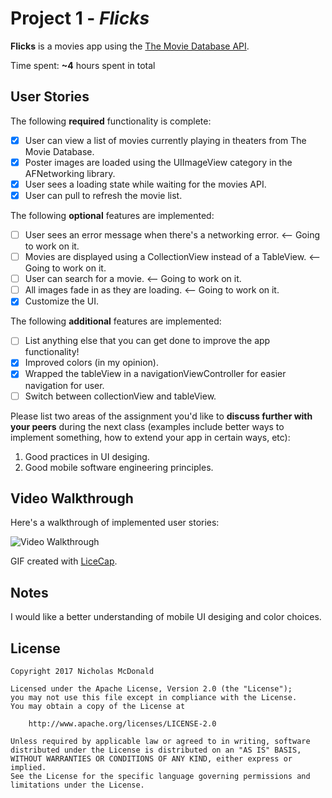 # Project 1 - *Flicks*

**Flicks** is a movies app using the [The Movie Database API](http://docs.themoviedb.apiary.io/#).

Time spent: **~4** hours spent in total

## User Stories

The following **required** functionality is complete:

- [x] User can view a list of movies currently playing in theaters from The Movie Database.
- [x] Poster images are loaded using the UIImageView category in the AFNetworking library.
- [x] User sees a loading state while waiting for the movies API.
- [x] User can pull to refresh the movie list.

The following **optional** features are implemented:

- [ ] User sees an error message when there's a networking error. <-- Going to work on it.
- [ ] Movies are displayed using a CollectionView instead of a TableView. <-- Going to work on it.
- [ ] User can search for a movie. <-- Going to work on it.
- [ ] All images fade in as they are loading. <-- Going to work on it.
- [x] Customize the UI.

The following **additional** features are implemented:

- [ ] List anything else that you can get done to improve the app functionality!
- [x] Improved colors (in my opinion).
- [x] Wrapped the tableView in a navigationViewController for easier navigation for user.
- [ ] Switch between collectionView and tableView.

Please list two areas of the assignment you'd like to **discuss further with your peers** during the next class (examples include better ways to implement something, how to extend your app in certain ways, etc):

1. Good practices in UI desiging.
2. Good mobile software engineering principles.

## Video Walkthrough 

Here's a walkthrough of implemented user stories:

<img src='http://i.imgur.com/CPsNS7h.gif' title='Video Walkthrough' width='' alt='Video Walkthrough' />

GIF created with [LiceCap](http://www.cockos.com/licecap/).

## Notes

I would like a better understanding of mobile UI desiging and color choices.
## License

    Copyright 2017 Nicholas McDonald

    Licensed under the Apache License, Version 2.0 (the "License");
    you may not use this file except in compliance with the License.
    You may obtain a copy of the License at

        http://www.apache.org/licenses/LICENSE-2.0

    Unless required by applicable law or agreed to in writing, software
    distributed under the License is distributed on an "AS IS" BASIS,
    WITHOUT WARRANTIES OR CONDITIONS OF ANY KIND, either express or implied.
    See the License for the specific language governing permissions and
    limitations under the License.
